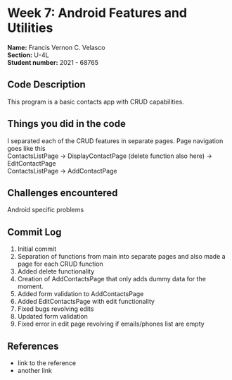 # Week 7: Android Features and Utilities

**Name:** Francis Vernon C. Velasco <br/>
**Section:** U-4L <br/>
**Student number:** 2021 - 68765 <br/>

## Code Description

This program is a basic contacts app with CRUD capabilities.

## Things you did in the code

I separated each of the CRUD features in separate pages. Page navigation goes like this <br/>
ContactsListPage -> DisplayContactPage (delete function also here) -> EditContactPage   <br/>
ContactsListPage -> AddContactPage


## Challenges encountered

Android specific problems

## Commit Log

1. Initial commit
2. Separation of functions from main into separate pages and also made a page for each CRUD function
3. Added delete functionality
4. Creation of AddContactsPage that only adds dummy data for the moment.
5. Added form validation to AddContactsPage
6. Added EditContactsPage with edit functionality
7. Fixed bugs revolving edits
8. Updated form validation
9. Fixed error in edit page revolving if emails/phones list are empty

## References

- link to the reference
- another link
